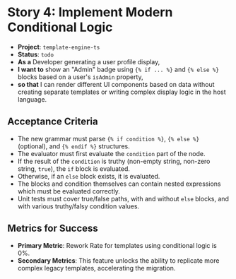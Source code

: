 # Story 4: Implement Modern Conditional Logic

- **Project**: `template-engine-ts`
- **Status**: `todo`
- **As a** Developer generating a user profile display,
- **I want to** show an "Admin" badge using `{% if ... %}` and `{% else %}` blocks based on a user's `isAdmin` property,
- **so that** I can render different UI components based on data without creating separate templates or writing complex display logic in the host language.

## Acceptance Criteria

- The new grammar must parse `{% if condition %}`, `{% else %}` (optional), and `{% endif %}` structures.
- The evaluator must first evaluate the `condition` part of the node.
- If the result of the `condition` is truthy (non-empty string, non-zero string, `true`), the `if` block is evaluated.
- Otherwise, if an `else` block exists, it is evaluated.
- The blocks and condition themselves can contain nested expressions which must be evaluated correctly.
- Unit tests must cover true/false paths, with and without `else` blocks, and with various truthy/falsy condition values.

## Metrics for Success

- **Primary Metric**: Rework Rate for templates using conditional logic is 0%.
- **Secondary Metrics**: This feature unlocks the ability to replicate more complex legacy templates, accelerating the migration.
